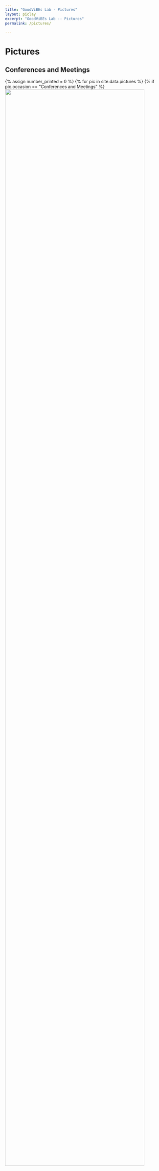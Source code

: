 ```yaml
---
title: "GoodViBEs Lab - Pictures"
layout: piclay
excerpt: "GoodViBEs Lab -- Pictures"
permalink: /pictures/

---
```


# Pictures

## Conferences and Meetings

<div class="row">
{% assign number_printed = 0 %}
{% for pic in site.data.pictures %}
{% if pic.occasion == "Conferences and Meetings" %}
  <div class="col-sm-4 clearfix">
    <a href="{{ site.url }}{{ site.baseurl }}/images/picpic/conferences-and-meetings/{{ pic.image }}" data-lightbox="conferences-gallery">
      <img src="{{ site.url }}{{ site.baseurl }}/images/picpic/conferences-and-meetings/{{ pic.image }}" class="img-responsive" width="95%" />
    </a>
  </div>
  {% assign number_printed = number_printed | plus: 1 %}
  {% if number_printed == 3 %}
    </div> <!-- Close row after 3 images -->
    <div class="row"> <!-- Open new row -->
    {% assign number_printed = 0 %}
  {% endif %}
{% endif %}
{% endfor %}
</div> <!-- Close the last row -->

<p> &nbsp; </p>

## Thesis Defense

<div class="row">
{% assign number_printed = 0 %}
{% for pic in site.data.pictures %}
{% if pic.occasion == "Thesis Defense" %}
  <div class="col-sm-4 clearfix">
    <a href="{{ site.url }}{{ site.baseurl }}/images/picpic/thesis-defense/{{ pic.image }}" data-lightbox="thesis-defense-gallery">
      <img src="{{ site.url }}{{ site.baseurl }}/images/picpic/thesis-defense/{{ pic.image }}" class="img-responsive" width="95%" />
    </a>
  </div>
  {% assign number_printed = number_printed | plus: 1 %}
  {% if number_printed == 3 %}
    </div> <!-- Close row after 3 images -->
    <div class="row"> <!-- Open new row -->
    {% assign number_printed = 0 %}
  {% endif %}
{% endif %}
{% endfor %}
</div> <!-- Close the last row -->

<p> &nbsp; </p>

## ViBEs

<div class="row">
{% assign number_printed = 0 %}
{% for pic in site.data.pictures %}
{% if pic.occasion == "ViBEs" %}
  <div class="col-sm-4 clearfix">
    <a href="{{ site.url }}{{ site.baseurl }}/images/picpic/vibes/{{ pic.image }}" data-lightbox="vibes-gallery">
      <img src="{{ site.url }}{{ site.baseurl }}/images/picpic/vibes/{{ pic.image }}" class="img-responsive" width="95%" />
    </a>
  </div>
  {% assign number_printed = number_printed | plus: 1 %}
  {% if number_printed == 3 %}
    </div> <!-- Close row after 3 images -->
    <div class="row"> <!-- Open new row -->
    {% assign number_printed = 0 %}
  {% endif %}
{% endif %}
{% endfor %}
</div> <!-- Close the last row -->
